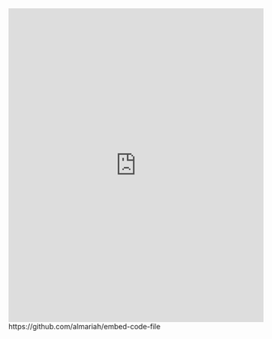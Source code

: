 <iframe title="The Red Line - Baltimore" aria-label="Locator maps" id="datawrapper-chart-jAiHE" src="https://datawrapper.dwcdn.net/jAiHE/6/" scrolling="no" frameborder="0" style="width: 0; min-width: 100% !important; border: none;" height="619"></iframe><script type="text/javascript">!function(){"use strict";window.addEventListener("message",(function(e){if(void 0!==e.data["datawrapper-height"]){var t=document.querySelectorAll("iframe");for(var a in e.data["datawrapper-height"])for(var r=0;r<t.length;r++){if(t[r].contentWindow===e.source)t[r].style.height=e.data["datawrapper-height"][a]+"px"}}}))}();
</script>https://github.com/almariah/embed-code-file
